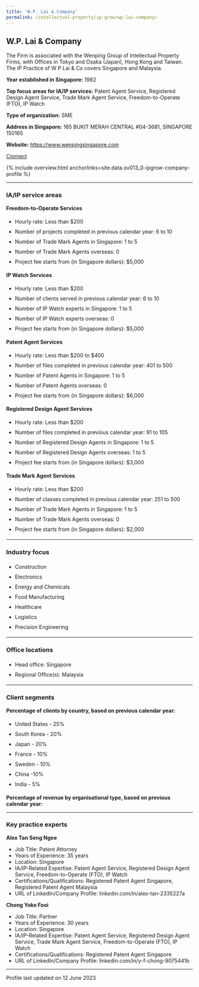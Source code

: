 ```yaml
---
title: 'W.P. Lai & Company'
permalink: /intellectual-property/ip-grow/wp-lai-company/
---
```


## W.P. Lai & Company

The Firm is associated with the Wenping Group of Intellectual Property Firms, with Offices in Tokyo and Osaka (Japan), Hong Kong and Taiwan.  The IP Practice of W P Lai & Co covers Singapore and Malaysia.

<b>Year established in Singapore:</b> 1982

<b>Top focus areas for IA/IP services:</b> Patent Agent Service, Registered Design Agent Service, Trade Mark Agent Service, Freedom-to-Operate (FTO), IP Watch

<b>Type of organization:</b> SME

<b>Address in Singapore:</b> 165 BUKIT MERAH CENTRAL #04-3681, SINGAPORE 150165

<b>Website:</b> <a href='https://www.wenpingsingapore.com'>https://www.wenpingsingapore.com</a>

<a class='btn' href='https://form.gov.sg/642b74c9f5467b001273aa78' target='_blank' rel='noopener'>Connect</a>

{% include overview.html anchorlinks=site.data.ov013_0-ipgrow-company-profile %}

---
<a name='ip-related-service-areas'></a>
### IA/IP service areas

**Freedom-to-Operate Services**

<ul>
<li style='line-height: 27px; margin: 0px 0px !important'>Hourly rate:  Less than $200</li>
<li style='line-height: 27px; margin: 0px 0px !important'>Number of projects completed in previous calendar year: 6 to 10</li>
<li style='line-height: 27px; margin: 0px 0px !important'>Number of Trade Mark Agents in Singapore: 1 to 5</li>
<li style='line-height: 27px; margin: 0px 0px !important'>Number of Trade Mark Agents overseas: 0</li>
<li style='line-height: 27px; margin: 0px 0px !important'>Project fee starts from (in Singapore dollars):  $5,000</li>
</ul>

**IP Watch Services**

<ul>
<li style='line-height: 27px; margin: 0px 0px !important'>Hourly rate:  Less than $200</li>
<li style='line-height: 27px; margin: 0px 0px !important'>Number of clients served in previous calendar year: 6 to 10</li>
<li style='line-height: 27px; margin: 0px 0px !important'>Number of IP Watch experts in Singapore: 1 to 5</li>
<li style='line-height: 27px; margin: 0px 0px !important'>Number of IP Watch experts overseas: 0</li>
<li style='line-height: 27px; margin: 0px 0px !important'>Project fee starts from (in Singapore dollars):  $5,000</li>
</ul>

**Patent Agent Services**

<ul>
<li style='line-height: 27px; margin: 0px 0px !important'>Hourly rate:  Less than $200 to $400</li>
<li style='line-height: 27px; margin: 0px 0px !important'>Number of files completed in previous calendar year: 401 to 500</li>
<li style='line-height: 27px; margin: 0px 0px !important'>Number of Patent Agents in Singapore: 1 to 5</li>
<li style='line-height: 27px; margin: 0px 0px !important'>Number of Patent Agents overseas: 0</li>
<li style='line-height: 27px; margin: 0px 0px !important'>Project fee starts from (in Singapore dollars):  $6,000</li>
</ul>

**Registered Design Agent Services**

<ul>
<li style='line-height: 27px; margin: 0px 0px !important'>Hourly rate: Less than $200</li>
<li style='line-height: 27px; margin: 0px 0px !important'>Number of files completed in previous calendar year: 91 to 105</li>
<li style='line-height: 27px; margin: 0px 0px !important'>Number of Registered Design Agents in Singapore: 1 to 5</li>
<li style='line-height: 27px; margin: 0px 0px !important'>Number of Registered Design Agents overseas: 1 to 5</li>
<li style='line-height: 27px; margin: 0px 0px !important'>Project fee starts from (in Singapore dollars): $3,000</li>
</ul>

**Trade Mark Agent Services**

<ul>
<li style='line-height: 27px; margin: 0px 0px !important'>Hourly rate:  Less than $200</li>
<li style='line-height: 27px; margin: 0px 0px !important'>Number of classes completed in previous calendar year: 251 to 500</li>
<li style='line-height: 27px; margin: 0px 0px !important'>Number of Trade Mark Agents in Singapore: 1 to 5</li>
<li style='line-height: 27px; margin: 0px 0px !important'>Number of Trade Mark Agents overseas: 0</li>
<li style='line-height: 27px; margin: 0px 0px !important'>Project fee starts from (in Singapore dollars):  $2,000</li>
</ul>

---
<a name='industry-focus'></a>
### Industry focus

<ul><li style='line-height: 27px; margin: 0px 0px !important'> Construction</li><li style='line-height: 27px; margin: 0px 0px !important'>Electronics</li><li style='line-height: 27px; margin: 0px 0px !important'>Energy and Chemicals</li><li style='line-height: 27px; margin: 0px 0px !important'>Food Manufacturing</li><li style='line-height: 27px; margin: 0px 0px !important'>Healthcare</li><li style='line-height: 27px; margin: 0px 0px !important'>Logistics</li><li style='line-height: 27px; margin: 0px 0px !important'>Precision Engineering</li></ul>

---
<a name='office-locations'></a>
### Office locations

<ul><li style='line-height: 27px; margin: 0px 0px !important'> Head office: Singapore</li><li style='line-height: 27px; margin: 0px 0px !important'>Regional Office(s): Malaysia</li></ul>

---
<a name='client-segments'></a>
### Client segments

**Percentage of clients by country, based on previous calendar year:**

<ul><li style='line-height: 27px; margin: 0px 0px !important'> United States - 25%</li><li style='line-height: 27px; margin: 0px 0px !important'>South Korea - 20%</li><li style='line-height: 27px; margin: 0px 0px !important'>Japan - 20%</li><li style='line-height: 27px; margin: 0px 0px !important'>France - 10%</li><li style='line-height: 27px; margin: 0px 0px !important'>Sweden - 10%</li><li style='line-height: 27px; margin: 0px 0px !important'>China -10%	</li><li style='line-height: 27px; margin: 0px 0px !important'>India - 5%</li></ul>

**Percentage of revenue by organisational type, based on previous calendar year:**

</ul>

---
<a name='key-practice-experts'></a>
### Key practice experts

**Alex Tan Seng Ngee**

- Job Title: Patent Attorney
- Years of Experience: 35 years
- Location: Singapore
- IA/IP-Related Expertise: Patent Agent Service, Registered Design Agent Service, Freedom-to-Operate (FTO), IP Watch
- Certifications/Qualifications: Registered Patent Agent Singapore, Registered Patent Agent Malaysia
- URL of LinkedIn/Company Profile: linkedin.com/in/alex-tan-2335227a


**Chong Yoke Fooi**

- Job Title: Partner
- Years of Experience: 30 years
- Location: Singapore
- IA/IP-Related Expertise: Patent Agent Service, Registered Design Agent Service, Trade Mark Agent Service, Freedom-to-Operate (FTO), IP Watch
- Certifications/Qualifications: Registered Patent Agent Singapore
- URL of LinkedIn/Company Profile: linkedin.com/in/y-f-chong-9075441b


---
Profile last updated on 12 June 2023
